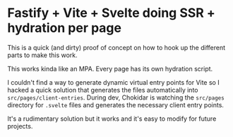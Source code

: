 # Fastify + Vite + Svelte doing SSR + hydration per page

This is a quick (and dirty) proof of concept on how to hook up the different parts to make this work.

This works kinda like an MPA. Every page has its own hydration script.

I couldn't find a way to generate dynamic virtual entry points for Vite so I hacked a quick solution that generates the files automatically into `src/pages/client-entries`. During dev, Chokidar is watching the `src/pages` directory for `.svelte` files and generates the necessary client entry points.

It's a rudimentary solution but it works and it's easy to modify for future projects.